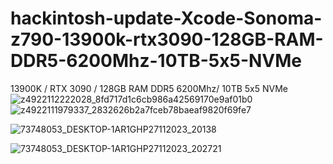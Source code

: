 # hackintosh-update-Xcode-Sonoma-z790-13900k-rtx3090-128GB-RAM-DDR5-6200Mhz-10TB-5x5-NVMe
13900K / RTX 3090 / 128GB RAM DDR5 6200Mhz/ 10TB 5x5 NVMe
![z4922112222028_8fd717d1c6cb986a42569170e9af01b0](https://github.com/sonvirgo/hackintosh-update-Xcode-Sonoma-z790-13900k-rtx3090-128GB-DDR5-6200Mhz/assets/10823037/86253f06-f0b5-431e-aebd-9472a4a69fc8)
![z4922111979337_2832626b2a7fceb78baeaf9820f69fe7](https://github.com/sonvirgo/hackintosh-update-Xcode-Sonoma-z790-13900k-rtx3090-128GB-DDR5-6200Mhz/assets/10823037/bb8aa2ea-cd05-49c2-ba89-2df38a309819)


![73748053_DESKTOP-1AR1GHP27112023_20138](https://github.com/sonvirgo/hackintosh-update-Xcode-Sonoma-z790-13900k-rtx3090/assets/10823037/4d4f0cc1-6e1c-4c1a-a429-4ee36de74df2)

![73748053_DESKTOP-1AR1GHP27112023_202721](https://github.com/sonvirgo/hackintosh-update-Xcode-Sonoma-z790-13900k-rtx3090/assets/10823037/1494c4a6-c67a-48f4-b58c-347280a6bd02)
